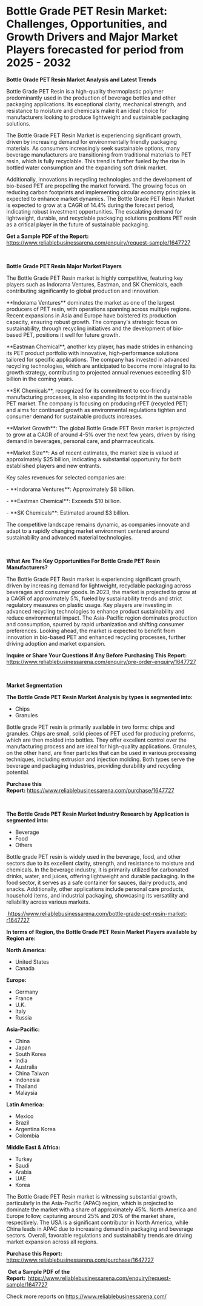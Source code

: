 <p><h1>Bottle Grade PET Resin Market: Challenges, Opportunities, and Growth Drivers and Major Market Players forecasted for period from 2025 - 2032</h1></p><p><strong>Bottle Grade PET Resin Market Analysis and Latest Trends</strong></p>
<p><p>Bottle Grade PET Resin is a high-quality thermoplastic polymer predominantly used in the production of beverage bottles and other packaging applications. Its exceptional clarity, mechanical strength, and resistance to moisture and chemicals make it an ideal choice for manufacturers looking to produce lightweight and sustainable packaging solutions.</p><p>The Bottle Grade PET Resin Market is experiencing significant growth, driven by increasing demand for environmentally friendly packaging materials. As consumers increasingly seek sustainable options, many beverage manufacturers are transitioning from traditional materials to PET resin, which is fully recyclable. This trend is further fueled by the rise in bottled water consumption and the expanding soft drink market.</p><p>Additionally, innovations in recycling technologies and the development of bio-based PET are propelling the market forward. The growing focus on reducing carbon footprints and implementing circular economy principles is expected to enhance market dynamics. The Bottle Grade PET Resin Market is expected to grow at a CAGR of 14.4% during the forecast period, indicating robust investment opportunities. The escalating demand for lightweight, durable, and recyclable packaging solutions positions PET resin as a critical player in the future of sustainable packaging.</p></p>
<p><strong>Get a Sample PDF of the Report:&nbsp;</strong> <a href="https://www.reliablebusinessarena.com/enquiry/request-sample/1647727?utm_campaign=2982&utm_medium=2&utm_source=Github&utm_content=ia&utm_term=29032025&utm_id=bottle-grade-pet-resin">https://www.reliablebusinessarena.com/enquiry/request-sample/1647727</a></p>
<p>&nbsp;</p>
<p><strong>Bottle Grade PET Resin Major Market Players</strong></p>
<p><p>The Bottle Grade PET Resin market is highly competitive, featuring key players such as Indorama Ventures, Eastman, and SK Chemicals, each contributing significantly to global production and innovation.</p><p>**Indorama Ventures** dominates the market as one of the largest producers of PET resin, with operations spanning across multiple regions. Recent expansions in Asia and Europe have bolstered its production capacity, ensuring robust growth. The company's strategic focus on sustainability, through recycling initiatives and the development of bio-based PET, positions it well for future growth.</p><p>**Eastman Chemical**, another key player, has made strides in enhancing its PET product portfolio with innovative, high-performance solutions tailored for specific applications. The company has invested in advanced recycling technologies, which are anticipated to become more integral to its growth strategy, contributing to projected annual revenues exceeding $10 billion in the coming years.</p><p>**SK Chemicals**, recognized for its commitment to eco-friendly manufacturing processes, is also expanding its footprint in the sustainable PET market. The company is focusing on producing rPET (recycled PET) and aims for continued growth as environmental regulations tighten and consumer demand for sustainable products increases.</p><p>**Market Growth**: The global Bottle Grade PET Resin market is projected to grow at a CAGR of around 4-5% over the next few years, driven by rising demand in beverages, personal care, and pharmaceuticals.</p><p>**Market Size**: As of recent estimates, the market size is valued at approximately $25 billion, indicating a substantial opportunity for both established players and new entrants.</p><p>Key sales revenues for selected companies are:</p><p>- **Indorama Ventures**: Approximately $8 billion.</p><p>- **Eastman Chemical**: Exceeds $10 billion.</p><p>- **SK Chemicals**: Estimated around $3 billion.</p><p>The competitive landscape remains dynamic, as companies innovate and adapt to a rapidly changing market environment centered around sustainability and advanced material technologies.</p></p>
<p>&nbsp;</p>
<p><strong>What Are The Key Opportunities For Bottle Grade PET Resin Manufacturers?</strong></p>
<p><p>The Bottle Grade PET Resin market is experiencing significant growth, driven by increasing demand for lightweight, recyclable packaging across beverages and consumer goods. In 2023, the market is projected to grow at a CAGR of approximately 5%, fueled by sustainability trends and strict regulatory measures on plastic usage. Key players are investing in advanced recycling technologies to enhance product sustainability and reduce environmental impact. The Asia-Pacific region dominates production and consumption, spurred by rapid urbanization and shifting consumer preferences. Looking ahead, the market is expected to benefit from innovation in bio-based PET and enhanced recycling processes, further driving adoption and market expansion.</p></p>
<p><strong>Inquire or Share Your Questions If Any Before Purchasing This Report:</strong> <a href="https://www.reliablebusinessarena.com/enquiry/pre-order-enquiry/1647727?utm_campaign=2982&utm_medium=2&utm_source=Github&utm_content=ia&utm_term=29032025&utm_id=bottle-grade-pet-resin">https://www.reliablebusinessarena.com/enquiry/pre-order-enquiry/1647727</a></p>
<p>&nbsp;</p>
<p><strong>Market Segmentation</strong></p>
<p><strong>The Bottle Grade PET Resin Market Analysis by types is segmented into:</strong></p>
<p><ul><li>Chips</li><li>Granules</li></ul></p>
<p><p>Bottle grade PET resin is primarily available in two forms: chips and granules. Chips are small, solid pieces of PET used for producing preforms, which are then molded into bottles. They offer excellent control over the manufacturing process and are ideal for high-quality applications. Granules, on the other hand, are finer particles that can be used in various processing techniques, including extrusion and injection molding. Both types serve the beverage and packaging industries, providing durability and recycling potential.</p></p>
<p><strong>Purchase this Report:&nbsp;</strong><a href="https://www.reliablebusinessarena.com/purchase/1647727?utm_campaign=2982&utm_medium=2&utm_source=Github&utm_content=ia&utm_term=29032025&utm_id=bottle-grade-pet-resin">https://www.reliablebusinessarena.com/purchase/1647727</a></p>
<p>&nbsp;</p>
<p><strong>The Bottle Grade PET Resin Market Industry Research by Application is segmented into:</strong></p>
<p><ul><li>Beverage</li><li>Food</li><li>Others</li></ul></p>
<p><p>Bottle grade PET resin is widely used in the beverage, food, and other sectors due to its excellent clarity, strength, and resistance to moisture and chemicals. In the beverage industry, it is primarily utilized for carbonated drinks, water, and juices, offering lightweight and durable packaging. In the food sector, it serves as a safe container for sauces, dairy products, and snacks. Additionally, other applications include personal care products, household items, and industrial packaging, showcasing its versatility and reliability across various markets.</p></p>
<p><a href="https://www.reliablebusinessarena.com/bottle-grade-pet-resin-market-r1647727?utm_campaign=2982&utm_medium=2&utm_source=Github&utm_content=ia&utm_term=29032025&utm_id=bottle-grade-pet-resin">&nbsp;https://www.reliablebusinessarena.com/bottle-grade-pet-resin-market-r1647727</a></p>
<p><strong>In terms of Region, the Bottle Grade PET Resin Market Players available by Region are:</strong></p>
<p>
    <p> <strong> North America: </strong>
        <ul>
            <li>United States</li>
            <li>Canada</li>
        </ul>
        </p> 
    <p> <strong> Europe: </strong>
        <ul>
            <li>Germany</li>
            <li>France</li>
            <li>U.K.</li>
            <li>Italy</li>
            <li>Russia</li>
        </ul>
        </p> 
    <p> <strong> Asia-Pacific: </strong>
        <ul>
            <li>China</li>
            <li>Japan</li>
            <li>South Korea</li>
            <li>India</li>
            <li>Australia</li>
            <li>China Taiwan</li>
            <li>Indonesia</li>
            <li>Thailand</li>
            <li>Malaysia</li>
        </ul>
        </p> 
    <p> <strong> Latin America: </strong>
        <ul>
            <li>Mexico</li>
            <li>Brazil</li>
            <li>Argentina Korea</li>
            <li>Colombia</li>
        </ul>
        </p> 
    <p> <strong> Middle East & Africa: </strong>
        <ul>
            <li>Turkey</li>
            <li>Saudi</li>
            <li>Arabia</li>
            <li>UAE</li>
            <li>Korea</li>
        </ul>
    </p>
    </p>
<p><p>The Bottle Grade PET Resin market is witnessing substantial growth, particularly in the Asia-Pacific (APAC) region, which is projected to dominate the market with a share of approximately 45%. North America and Europe follow, capturing around 25% and 20% of the market share, respectively. The USA is a significant contributor in North America, while China leads in APAC due to increasing demand in packaging and beverage sectors. Overall, favorable regulations and sustainability trends are driving market expansion across all regions.</p></p>
<p><strong>Purchase this Report: </strong><a href="https://www.reliablebusinessarena.com/purchase/1647727?utm_campaign=2982&utm_medium=2&utm_source=Github&utm_content=ia&utm_term=29032025&utm_id=bottle-grade-pet-resin">https://www.reliablebusinessarena.com/purchase/1647727</a></p>
<p>&nbsp;<strong>Get a Sample PDF of the Report:&nbsp;&nbsp;</strong><a href="https://www.reliablebusinessarena.com/enquiry/request-sample/1647727?utm_campaign=2982&utm_medium=2&utm_source=Github&utm_content=ia&utm_term=29032025&utm_id=bottle-grade-pet-resin">https://www.reliablebusinessarena.com/enquiry/request-sample/1647727</a></p>
<p><strong></strong></p>
<p>Check more reports on <a href="https://www.reliablebusinessarena.com/?utm_campaign=2982&utm_medium=2&utm_source=Github&utm_content=ia&utm_term=29032025&utm_id=bottle-grade-pet-resin">https://www.reliablebusinessarena.com/</a></p>